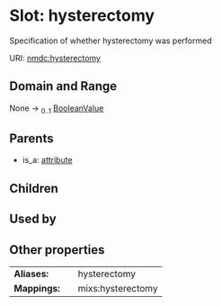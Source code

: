 
# Slot: hysterectomy


Specification of whether hysterectomy was performed

URI: [nmdc:hysterectomy](https://microbiomedata/meta/hysterectomy)


## Domain and Range

None &#8594;  <sub>0..1</sub> [BooleanValue](BooleanValue.md)

## Parents

 *  is_a: [attribute](attribute.md)

## Children


## Used by


## Other properties

|  |  |  |
| --- | --- | --- |
| **Aliases:** | | hysterectomy |
| **Mappings:** | | mixs:hysterectomy |

